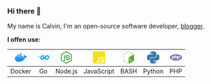### Hi there 👋

My name is Calvin, I'm an open-source software developer, [blogger](https://www.caiyunlin.com). 

<b>I offen use:</b>

| <img height="28" src="assets/img/docker.svg">  | <img height="28" src="assets/img/go.svg"> | <img height="28" src="assets/img/nodedotjs.svg"> | <img height="28" src="assets/img/javascript.svg"> | <img height="28" src="assets/img/gnubash.svg"> | <img height="28" src="assets/img/python.svg"> | <img height="28" src="assets/img/php.svg"> |
| :---------------: | :---------------: | :---------------: | :---------------: | :---------------: | :---------------: | :---------------: |
| Docker  | Go | Node.js | JavaScript | BASH | Python | PHP |


